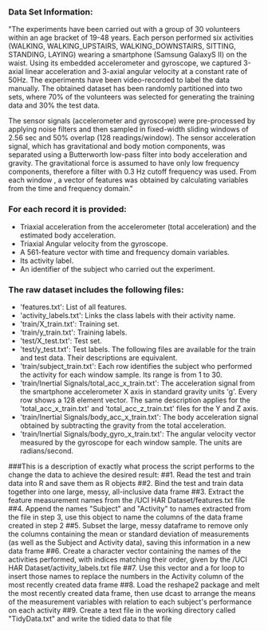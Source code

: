 ### Data Set Information:
"The experiments have been carried out with a group of 30 volunteers within an age bracket of 19-48 years. Each person performed
six activities (WALKING, WALKING_UPSTAIRS, WALKING_DOWNSTAIRS, SITTING, STANDING, LAYING) wearing a smartphone (Samsung GalaxyS II) 
on the waist. Using its embedded accelerometer and gyroscope, we captured 3-axial linear acceleration and 3-axial angular velocity 
at a constant rate of 50Hz. The experiments have been video-recorded to label the data manually. The obtained dataset has been 
randomly partitioned into two sets, where 70% of the volunteers was selected for generating the training data and 30% the test data.

The sensor signals (accelerometer and gyroscope) were pre-processed by applying noise filters and then sampled in fixed-width 
sliding windows of 2.56 sec and 50% overlap (128 readings/window). The sensor acceleration signal, which has gravitational and 
body motion components, was separated using a Butterworth low-pass filter into body acceleration and gravity. The gravitational 
force is assumed to have only low frequency components, therefore a filter with 0.3 Hz cutoff frequency was used. From each window
, a vector of features was obtained by calculating variables from the time and frequency domain."

### For each record it is provided:
* Triaxial acceleration from the accelerometer (total acceleration) and the estimated body acceleration.
* Triaxial Angular velocity from the gyroscope.
* A 561-feature vector with time and frequency domain variables.
* Its activity label.
* An identifier of the subject who carried out the experiment.

### The raw dataset includes the following files:

* 'features.txt': List of all features.
* 'activity_labels.txt': Links the class labels with their activity name.
* 'train/X_train.txt': Training set.
* 'train/y_train.txt': Training labels.
* 'test/X_test.txt': Test set.
* 'test/y_test.txt': Test labels.
The following files are available for the train and test data. Their descriptions are equivalent.
* 'train/subject_train.txt': Each row identifies the subject who performed the activity for each window sample. Its range is from 1 to 30. 
* 'train/Inertial Signals/total_acc_x_train.txt': The acceleration signal from the smartphone accelerometer X axis in standard gravity units 'g'. Every row shows a 128 element vector. The same description applies for the 'total_acc_x_train.txt' and 'total_acc_z_train.txt' files for the Y and Z axis. 
* 'train/Inertial Signals/body_acc_x_train.txt': The body acceleration signal obtained by subtracting the gravity from the total acceleration.
* 'train/Inertial Signals/body_gyro_x_train.txt': The angular velocity vector measured by the gyroscope for each window sample. The units are radians/second.

###This is a description of exactly what process the script performs to the change the data to achieve the desired result:
##1. Read the test and train data into R and save them as R objects
##2. Bind the test and train data together into one large, messy, all-inclusive data frame
##3. Extract the feature measurement names from the /UCI HAR Dataset/features.txt file
##4. Append the names "Subject" and "Activity" to names extracted from the file in step 3, use this object to name the columns of the data frame created in step 2
##5. Subset the large, messy dataframe to remove only the columns containing the mean or standard deviation of measurements (as well as the Subject and Activity data), saving this information in a new data frame
##6. Create a character vector containing the names of the activities performed, with indices matching their order, given by the /UCI HAR Dataset/activity_labels.txt file
##7. Use this vector and a for loop to insert those names to replace the numbers in the Activity column of the most recently created data frame
##8. Load the reshape2 package and melt the most recently created data frame, then use dcast to arrange the means of the measurement variables with relation to each subject's performance on each activity
##9. Create a text file in the working directory called "TidyData.txt" and write the tidied data to that file

  
  
  
